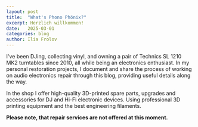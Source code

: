 ```yaml
---
layout: post
title:  "What's Phono Phönix?"
excerpt: Herzlich willkommen!
date:   2025-03-01
categories: blog
author: Ilia Frolov
---
```


I've been DJing, collecting vinyl, and owning a pair of Technics SL 1210 MK2 turntables since 2010, all while being an electronics enthusiast. In my personal restoration projects, I document and share the process of working on audio electronics repair through this blog, providing useful details along the way. 

In the shop I offer high-quality 3D-printed spare parts, upgrades and accessories for DJ and Hi-Fi electronic devices. 
Using professional 3D printing equipment and the best engineering filaments.

<b>Please note, that repair services are not offered at this moment.</b>